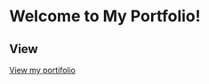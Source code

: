 # Welcome to My Portfolio!

## View

<a target="_blank" href="https://my-portfolio-rho-indol.vercel.app/" >View my portifolio</a>
